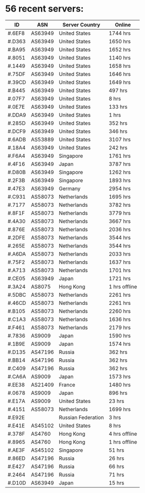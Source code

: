 # 56 recent servers:

| ID | ASN | Server Country | Online |
| ------ | ------ | ------ | ------ |
| #.6EF8 | AS63949 | United States | 1744 hrs |
| #.D363 | AS63949 | United States | 1650 hrs |
| #.BA95 | AS63949 | United States | 1652 hrs |
| #.8051 | AS63949 | United States | 1140 hrs |
| #.1449 | AS63949 | United States | 1658 hrs |
| #.75DF | AS63949 | United States | 1646 hrs |
| #.39CD | AS63949 | United States | 1649 hrs |
| #.B445 | AS63949 | United States | 497 hrs |
| #.07F7 | AS63949 | United States | 8 hrs |
| #.0E7E | AS63949 | United States | 133 hrs |
| #.DDA9 | AS63949 | United States | 1 hrs |
| #.285D | AS63949 | United States | 352 hrs |
| #.DCF9 | AS63949 | United States | 346 hrs |
| #.6ADB | AS53889 | United States | 3107 hrs |
| #.18A4 | AS63949 | United States | 242 hrs |
| #.F6A4 | AS63949 | Singapore | 1761 hrs |
| #.4F16 | AS63949 | Japan | 3787 hrs |
| #.D80B | AS63949 | Singapore | 1262 hrs |
| #.2F3B | AS63949 | Singapore | 1893 hrs |
| #.47E3 | AS63949 | Germany | 2954 hrs |
| #.C931 | AS58073 | Netherlands | 1695 hrs |
| #.7177 | AS58073 | Netherlands | 3782 hrs |
| #.8F1F | AS58073 | Netherlands | 3779 hrs |
| #.4A30 | AS58073 | Netherlands | 3667 hrs |
| #.876E | AS58073 | Netherlands | 2036 hrs |
| #.2DFE | AS58073 | Netherlands | 3544 hrs |
| #.265E | AS58073 | Netherlands | 3544 hrs |
| #.A6DA | AS58073 | Netherlands | 2033 hrs |
| #.75F2 | AS58073 | Netherlands | 1637 hrs |
| #.A713 | AS58073 | Netherlands | 1701 hrs |
| #.CE05 | AS63949 | Japan | 1721 hrs |
| #.3A24 | AS8075 | Hong Kong | 1 hrs offline |
| #.5DBC | AS58073 | Netherlands | 2261 hrs |
| #.46CD | AS58073 | Netherlands | 2261 hrs |
| #.B105 | AS58073 | Netherlands | 2260 hrs |
| #.C1A3 | AS58073 | Netherlands | 1636 hrs |
| #.F461 | AS58073 | Netherlands | 2179 hrs |
| #.7836 | AS9009 | Japan | 1590 hrs |
| #.1B9E | AS9009 | Japan | 1574 hrs |
| #.D135 | AS47196 | Russia | 362 hrs |
| #.BB14 | AS47196 | Russia | 362 hrs |
| #.C409 | AS47196 | Russia | 362 hrs |
| #.CA6A | AS9009 | Japan | 1573 hrs |
| #.EE38 | AS21409 | France | 1480 hrs |
| #.0678 | AS9009 | Japan | 896 hrs |
| #.E17A | AS9009 | United States | 23 hrs |
| #.4151 | AS58073 | Netherlands | 1699 hrs |
| #.E92E |  | Russian Federation | 3 hrs |
| #.E41E | AS45102 | United States | 8 hrs |
| #.378F | AS4760 | Hong Kong | 4 hrs offline |
| #.8965 | AS4760 | Hong Kong | 1 hrs offline |
| #.AE3F | AS45102 | Singapore | 51 hrs |
| #.86ED | AS47196 | Russia | 26 hrs |
| #.E427 | AS47196 | Russia | 66 hrs |
| #.2464 | AS47196 | Russia | 71 hrs |
| #.D10D | AS63949 | Japan | 15 hrs |

